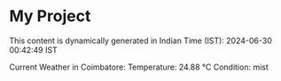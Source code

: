 # My Project

This content is dynamically generated in Indian Time (IST): 2024-06-30 00:42:49 IST


Current Weather in Coimbatore:
Temperature: 24.88 °C
Condition: mist
